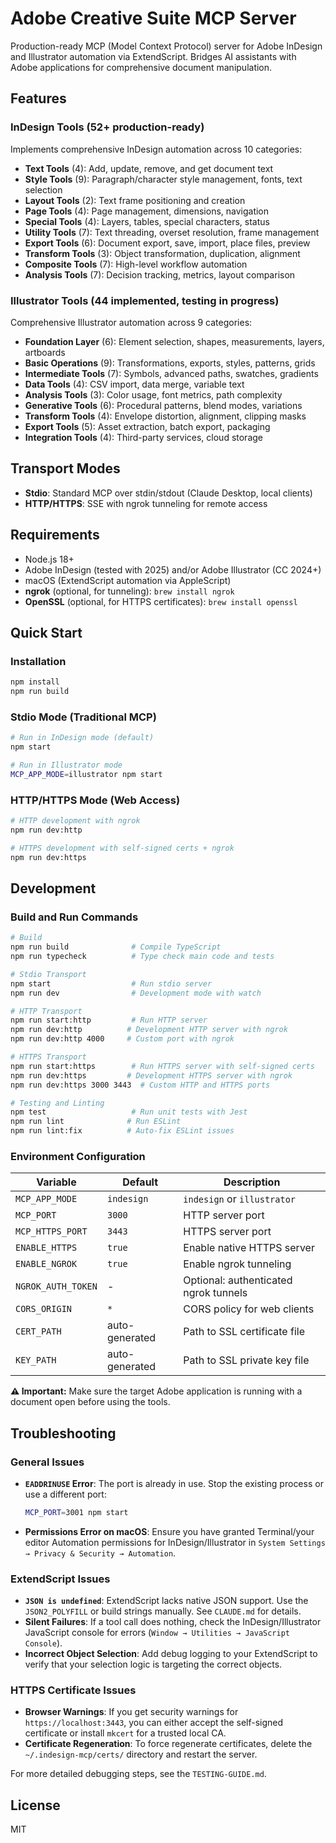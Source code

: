 # Adobe Creative Suite MCP Server

Production-ready MCP (Model Context Protocol) server for Adobe InDesign and Illustrator automation via ExtendScript. Bridges AI assistants with Adobe applications for comprehensive document manipulation.

## Features

### InDesign Tools (52+ production-ready)
Implements comprehensive InDesign automation across 10 categories:

- **Text Tools** (4): Add, update, remove, and get document text
- **Style Tools** (9): Paragraph/character style management, fonts, text selection
- **Layout Tools** (2): Text frame positioning and creation
- **Page Tools** (4): Page management, dimensions, navigation
- **Special Tools** (4): Layers, tables, special characters, status
- **Utility Tools** (7): Text threading, overset resolution, frame management
- **Export Tools** (6): Document export, save, import, place files, preview
- **Transform Tools** (3): Object transformation, duplication, alignment
- **Composite Tools** (7): High-level workflow automation
- **Analysis Tools** (7): Decision tracking, metrics, layout comparison

### Illustrator Tools (44 implemented, testing in progress)
Comprehensive Illustrator automation across 9 categories:

- **Foundation Layer** (6): Element selection, shapes, measurements, layers, artboards
- **Basic Operations** (9): Transformations, exports, styles, patterns, grids
- **Intermediate Tools** (7): Symbols, advanced paths, swatches, gradients
- **Data Tools** (4): CSV import, data merge, variable text
- **Analysis Tools** (3): Color usage, font metrics, path complexity
- **Generative Tools** (6): Procedural patterns, blend modes, variations
- **Transform Tools** (4): Envelope distortion, alignment, clipping masks
- **Export Tools** (5): Asset extraction, batch export, packaging
- **Integration Tools** (4): Third-party services, cloud storage

## Transport Modes

- **Stdio**: Standard MCP over stdin/stdout (Claude Desktop, local clients)
- **HTTP/HTTPS**: SSE with ngrok tunneling for remote access

## Requirements

- Node.js 18+
- Adobe InDesign (tested with 2025) and/or Adobe Illustrator (CC 2024+)
- macOS (ExtendScript automation via AppleScript)
- **ngrok** (optional, for tunneling): `brew install ngrok`
- **OpenSSL** (optional, for HTTPS certificates): `brew install openssl`

## Quick Start

### Installation
```bash
npm install
npm run build
```

### Stdio Mode (Traditional MCP)
```bash
# Run in InDesign mode (default)
npm start

# Run in Illustrator mode
MCP_APP_MODE=illustrator npm start
```

### HTTP/HTTPS Mode (Web Access)
```bash
# HTTP development with ngrok
npm run dev:http

# HTTPS development with self-signed certs + ngrok
npm run dev:https
```

## Development

### Build and Run Commands

```bash
# Build
npm run build              # Compile TypeScript
npm run typecheck          # Type check main code and tests

# Stdio Transport
npm start                  # Run stdio server
npm run dev                # Development mode with watch

# HTTP Transport
npm run start:http         # Run HTTP server
npm run dev:http          # Development HTTP server with ngrok
npm run dev:http 4000     # Custom port with ngrok

# HTTPS Transport
npm run start:https        # Run HTTPS server with self-signed certs
npm run dev:https         # Development HTTPS server with ngrok
npm run dev:https 3000 3443  # Custom HTTP and HTTPS ports

# Testing and Linting
npm test                   # Run unit tests with Jest
npm run lint              # Run ESLint
npm run lint:fix          # Auto-fix ESLint issues
```

### Environment Configuration

| Variable | Default | Description |
|----------|---------|-------------|
| `MCP_APP_MODE` | `indesign` | `indesign` or `illustrator` |
| `MCP_PORT` | `3000` | HTTP server port |
| `MCP_HTTPS_PORT` | `3443` | HTTPS server port |
| `ENABLE_HTTPS` | `true` | Enable native HTTPS server |
| `ENABLE_NGROK` | `true` | Enable ngrok tunneling |
| `NGROK_AUTH_TOKEN` | - | Optional: authenticated ngrok tunnels |
| `CORS_ORIGIN` | `*` | CORS policy for web clients |
| `CERT_PATH` | auto-generated | Path to SSL certificate file |
| `KEY_PATH` | auto-generated | Path to SSL private key file |

**⚠️ Important:** Make sure the target Adobe application is running with a document open before using the tools.

## Troubleshooting

### General Issues
- **`EADDRINUSE` Error**: The port is already in use. Stop the existing process or use a different port:
  ```bash
  MCP_PORT=3001 npm start
  ```
- **Permissions Error on macOS**: Ensure you have granted Terminal/your editor Automation permissions for InDesign/Illustrator in `System Settings → Privacy & Security → Automation`.

### ExtendScript Issues
- **`JSON is undefined`**: ExtendScript lacks native JSON support. Use the `JSON2_POLYFILL` or build strings manually. See `CLAUDE.md` for details.
- **Silent Failures**: If a tool call does nothing, check the InDesign/Illustrator JavaScript console for errors (`Window → Utilities → JavaScript Console`).
- **Incorrect Object Selection**: Add debug logging to your ExtendScript to verify that your selection logic is targeting the correct objects.

### HTTPS Certificate Issues
- **Browser Warnings**: If you get security warnings for `https://localhost:3443`, you can either accept the self-signed certificate or install `mkcert` for a trusted local CA.
- **Certificate Regeneration**: To force regenerate certificates, delete the `~/.indesign-mcp/certs/` directory and restart the server.

For more detailed debugging steps, see the `TESTING-GUIDE.md`.

## License

MIT
